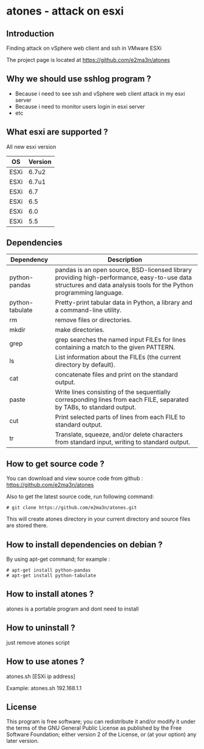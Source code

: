# atones - attack on esxi
## Introduction
Finding attack on vSphere web client and ssh in VMware ESXi

The project page is located at https://github.com/e2ma3n/atones

## Why we should use sshlog program ?

- Because i need to see ssh and vSphere web client attack in my esxi server
- Because i need to monitor users login in esxi server
- etc


## What esxi are supported ?
All new esxi version

| OS | Version |
| -------- |------ |
| ESXi     | 6.7u2 |
| ESXi     | 6.7u1 |
| ESXi     | 6.7   |
| ESXi     | 6.5   |
| ESXi     | 6.0   |
| ESXi     | 5.5   |


## Dependencies

| Dependency | Description |
| ---------- | ----------- |
| python-pandas   | pandas is an open source, BSD-licensed library providing high-performance, easy-to-use data structures and data analysis tools for the Python programming language. |
| python-tabulate | Pretty-print tabular data in Python, a library and a command-line utility. |
| rm              | remove files or directories. |
| mkdir           | make directories. |
| grep            | grep  searches  the  named  input FILEs for lines containing a match to the given PATTERN. |
| ls              | List information about the FILEs (the current directory by default). |
| cat             | concatenate files and print on the standard output. |
| paste           | Write lines consisting of the sequentially corresponding lines from each FILE, separated by TABs, to standard output. |
| cut             | Print selected parts of lines from each FILE to standard output. |
| tr              | Translate, squeeze, and/or delete characters from standard input, writing to standard output. |

## How to get source code ?
You can download and view source code from github : https://github.com/e2ma3n/atones

Also to get the latest source code, run following command:
```
# git clone https://github.com/e2ma3n/atones.git
```
This will create atones directory in your current directory and source files are stored there.

## How to install dependencies on debian ?
By using apt-get command; for example :
```
# apt-get install python-pandas
# apt-get install python-tabulate
```

## How to install atones ?

atones is a portable program and dont need to install

## How to uninstall ?

just remove atones script


## How to use atones ?

atones.sh [ESXi ip address]

Example: atones.sh 192.168.1.1

## License
This program is free software; you can redistribute it and/or modify it under the terms of the GNU General Public License as published by the Free Software Foundation; either version 2 of the License, or (at your option) any later version.
